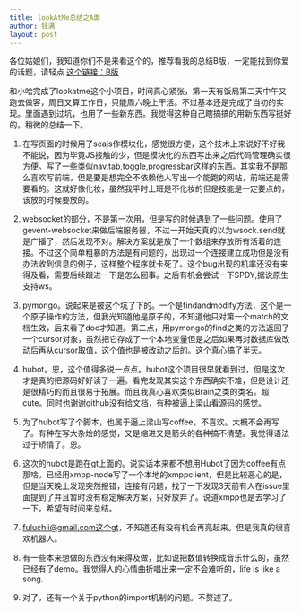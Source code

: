 ```yaml
---
title: lookAtMe总结之A面
author: 钱满
layout: post
---
```


各位姑娘们，我知道你们不是来看这个的，推荐看我的总结B版，一定能找到你爱的话题，请轻点 [这个链接：B版](http://blog.fuluchii.me/zuoshinizuo)

和小哈完成了lookatme这个小项目，时间真心紧张，第一天有饭局第二天中午又跑去做客，周日又算工作日，只能周六晚上干活。不过基本还是完成了当初的实现。里面遇到过坑，也用了一些新东西。我觉得这种自己瞎搞搞的用新东西写挺好的。稍微的总结一下。

1. 在写页面的时候用了seajs作模块化，感觉很方便，这个技术上来说好不好我不能说，因为毕竟JS接触的少，但是模块化的东西写出来之后代码管理确实很方便。写了一些类似nav,tab,toggle,progressbar这样的东西。其实我不是那么喜欢写前端，但是要是想完全不依赖他人写出一个能跑的网站，前端还是需要看的。这就好像化妆，虽然我平时上班是不化妆的但是技能是一定要点的，该放的时候要放的。

2. websocket的部分，不是第一次用，但是写的时候遇到了一些问题。使用了gevent-websocket来做后端服务器，不过一开始天真的以为wsock.send就是广播了，然后发现不对。解决方案就是放了一个数组来存放所有活着的连接。不过这个简单粗暴的方法是有问题的，出现过一个连接建立成功但是没有办法收到信息的例子，这样整个程序就卡死了。这个bug出现的机率还没有来得及看，需要后续跟进一下是怎么回事。之后有机会尝试一下SPDY,据说原生支持ws。

3. pymongo。说起来是被这个坑了下的。一个是findandmodify方法，这个是一个原子操作的方法，但我光知道他是原子的，不知道他只对第一个match的文档生效，后来看了doc才知道。第二点，用pymongo的find之类的方法返回了一个cursor对象，虽然把它存成了一个本地变量但是之后如果再对数据库做改动后再从cursor取值，这个值也是被改动之后的。这个真心搞了半天。

4. hubot。恩，这个值得多说一点点。hubot这个项目很早就看到过，但是这次才是真的把源码好好读了一遍。看完发现其实这个东西确实不难，但是设计还是很精巧的而且很易于拓展。而且我真心喜欢类似Brain之类的类名。超cute。同时也谢谢github没有给文档，有种被逼上梁山看源码的感觉。

5. 为了hubot写了个脚本，也属于逼上梁山写coffee，不喜欢。大概不会再写了。有种在写大杂烩的感觉，又是缩进又是箭头的各种搞不清楚。我觉得语法过于矫情了。恩。

6. 这次的hubot是跑在gt上面的。说实话本来都不想用Hubot了因为coffee有点那啥。已经用xmpp-node写了一个本地的xmppclient，但是比较恶心的是，但是当天晚上发现突然报错，连接有问题，找了一下发现3天前有人在issue里面提到了并且暂时没有稳定解决方案，只好放弃了。说道xmpp也是去学习了一下，希望有时间来总结。

7. fuluchii@gmail.com这个gt，不知道还有没有机会再亮起来。但是我真的很喜欢机器人。

8. 有一些本来想做的东西没有来得及做，比如说把数值转换成音乐什么的，虽然已经有了demo。我觉得人的心情曲折唱出来一定不会难听的，life is like a song.

9. 对了，还有一个关于python的import机制的问题。不赘述了。